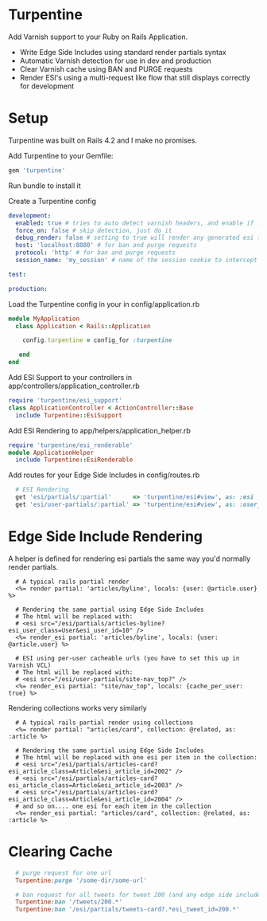 Turpentine
==========

Add Varnish support to your Ruby on Rails Application.

* Write Edge Side Includes using standard render partials syntax
* Automatic Varnish detection for use in dev and production
* Clear Varnish cache using BAN and PURGE requests
* Render ESI's using a multi-request like flow that still displays correctly for development


Setup
=====

Turpentine was built on Rails 4.2 and I make no promises.

Add Turpentine to your Gemfile:

```ruby
gem 'turpentine'
```

Run bundle to install it

Create a Turpentine config

```yaml
development:
  enabled: true # tries to auto detect varnish headers, and enable if found
  force_on: false # skip detection, just do it
  debug_render: false # setting to true will render any generated esi tags before the response is sent (slow)
  host: 'localhost:8080' # for ban and purge requests
  protocol: 'http' # for ban and purge requests
  session_name: 'my_session' # name of the session cookie to intercept

test:

production:

```

Load the Turpentine config in your in config/application.rb

```ruby
module MyApplication
  class Application < Rails::Application

    config.turpentine = config_for :turpentine

   end
end
```

Add ESI Support to your controllers in app/controllers/application_controller.rb

```ruby
require 'turpentine/esi_support'
class ApplicationController < ActionController::Base
  include Turpentine::EsiSupport
```

Add ESI Rendering to app/helpers/application_helper.rb

```ruby
require 'turpentine/esi_renderable'
module ApplicationHelper
  include Turpentine::EsiRenderable
```

Add routes for your Edge Side Includes in config/routes.rb

```ruby
  # ESI Rendering
  get 'esi/partials/:partial'      => 'turpentine/esi#view', as: :esi
  get 'esi/user-partials/:partial' => 'turpentine/esi#view', as: :user_esi
```

Edge Side Include Rendering
============================


A helper is defined for rendering esi partials the same way you'd normally render partials.

```erb
  # A typical rails partial render
  <%= render partial: 'articles/byline', locals: {user: @article.user} %>

  # Rendering the same partial using Edge Side Includes
  # The html will be replaced with:
  # <esi src="/esi/partials/articles-byline?esi_user_class=User&esi_user_id=10" />
  <%= render_esi partial: 'articles/byline', locals: {user: @article.user} %>

  # ESI using per-user cacheable urls (you have to set this up in Varnish VCL)
  # The html will be replaced with:
  # <esi src="/esi/user-partials/site-nav_top?" />
  <%= render_esi partial: "site/nav_top", locals: {cache_per_user: true} %>
```

Rendering collections works very similarly

```erb
  # A typical rails partial render using collections
  <%= render partial: "articles/card", collection: @related, as: :article %>

  # Rendering the same partial using Edge Side Includes
  # The html will be replaced with one esi per item in the collection:
  # <esi src="/esi/partials/articles-card?esi_article_class=Article&esi_article_id=2002" />
  # <esi src="/esi/partials/articles-card?esi_article_class=Article&esi_article_id=2003" />
  # <esi src="/esi/partials/articles-card?esi_article_class=Article&esi_article_id=2004" />
  # and so on.... one esi for each item in the collection
  <%= render_esi partial: "articles/card", collection: @related, as: :article %>

```

Clearing Cache
==============

```ruby
  # purge request for one url
  Turpentine:purge '/some-dir/some-url'

  # ban request for all tweets for tweet 200 (and any edge side includes I made)
  Turpentine:ban '/tweets/200.*'
  Turpentine:ban '/esi/partials/tweets-card?.*esi_tweet_id=200.*'
```

